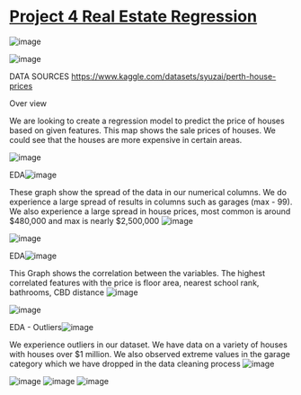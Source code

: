 # <ins>Project 4 Real Estate Regression</ins>

![image](https://user-images.githubusercontent.com/116304118/233195721-96264cdc-338f-4f96-bca5-274172b79ed1.png)


![image](https://user-images.githubusercontent.com/116105684/233199018-80ed6469-4550-45e4-b343-c4ad9c9fca17.png)




DATA SOURCES
https://www.kaggle.com/datasets/syuzai/perth-house-prices


Over view

We are looking to create a regression model to predict the price of houses based on given features.
This map shows the sale prices of houses. We could see that the houses are more expensive in certain areas.

![image](https://user-images.githubusercontent.com/116105684/233200524-1b848211-b32b-435f-8810-25e770217e1e.png)


EDA![image](https://user-images.githubusercontent.com/116105684/233201116-81ec493d-7f1a-432c-8ac5-0de8c6f89e0f.png)

These graph show the spread of the data  in our numerical columns.
We do experience a large spread of results in columns such as garages (max - 99).
We also experience a large spread in house prices, most common is around $480,000 and max is nearly $2,500,000
![image](https://user-images.githubusercontent.com/116105684/233201166-27815701-f267-4074-a93b-2cf016981284.png)



![image](https://user-images.githubusercontent.com/116105684/233201210-8478d3e9-fc18-4963-856b-34bd6441755e.png)



EDA![image](https://user-images.githubusercontent.com/116105684/233201358-da346ce3-956f-415a-af28-6b1cbcb802d0.png)

This Graph shows the correlation between the variables.
The highest correlated features with the price is floor area, nearest school rank, bathrooms, CBD distance
![image](https://user-images.githubusercontent.com/116105684/233201406-b3148335-9638-40f7-9bf6-6d5ac3749df1.png)


![image](https://user-images.githubusercontent.com/116105684/233201442-e3b5321d-302b-465e-9d6a-658c2d748c94.png)



EDA - Outliers![image](https://user-images.githubusercontent.com/116105684/233201476-caec9774-79d3-46b3-ade7-f3ad6652be9d.png)


We experience outliers in our dataset. We have data on a variety of houses with houses over $1 million.
We also observed extreme values in the garage category which we have dropped in the data cleaning process 
![image](https://user-images.githubusercontent.com/116105684/233201625-cf4d13fe-6359-405e-a7f7-721b24412ff5.png)



![image](https://user-images.githubusercontent.com/116105684/233201745-2eaee33f-c7e0-48f1-9726-7b18a17d1e3c.png)
![image](https://user-images.githubusercontent.com/116105684/233201802-94baa90e-05be-412f-954b-fdd2ad34a1bf.png)
![image](https://user-images.githubusercontent.com/116105684/233201828-60057a2f-572f-478a-b41d-49a939399616.png)








